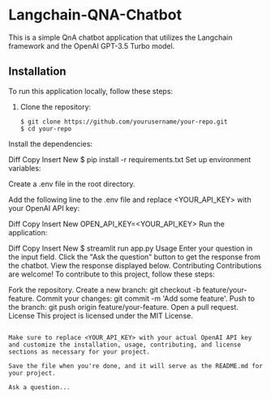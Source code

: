 # Langchain-QNA-Chatbot


This is a simple QnA chatbot application that utilizes the Langchain framework and the OpenAI GPT-3.5 Turbo model.

## Installation

To run this application locally, follow these steps:

1. Clone the repository:

   ```shell
   $ git clone https://github.com/yourusername/your-repo.git
   $ cd your-repo
Install the dependencies:

Diff
Copy
Insert
New
$ pip install -r requirements.txt
Set up environment variables:

Create a .env file in the root directory.

Add the following line to the .env file and replace <YOUR_API_KEY> with your OpenAI API key:

Diff
Copy
Insert
New
OPEN_API_KEY=<YOUR_API_KEY>
Run the application:

Diff
Copy
Insert
New
$ streamlit run app.py
Usage
Enter your question in the input field.
Click the "Ask the question" button to get the response from the chatbot.
View the response displayed below.
Contributing
Contributions are welcome! To contribute to this project, follow these steps:

Fork the repository.
Create a new branch: git checkout -b feature/your-feature.
Commit your changes: git commit -m 'Add some feature'.
Push to the branch: git push origin feature/your-feature.
Open a pull request.
License
This project is licensed under the MIT License.

```

Make sure to replace <YOUR_API_KEY> with your actual OpenAI API key and customize the installation, usage, contributing, and license sections as necessary for your project.

Save the file when you're done, and it will serve as the README.md for your project.

Ask a question...
